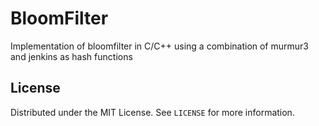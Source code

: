 # BloomFilter

Implementation of bloomfilter in C/C++ using a combination of murmur3 and jenkins as hash functions

## License

Distributed under the MIT License. See `LICENSE` for more information.
